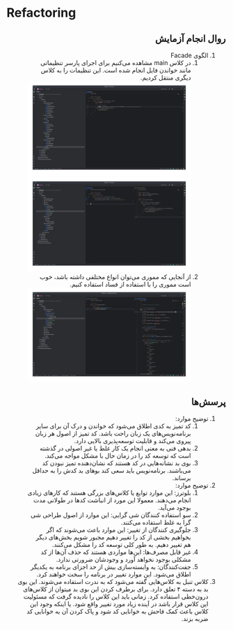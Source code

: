 # Refactoring

<div dir="rtl">

## روال انجام آزمایش
1. الگوی Facade
   1. در کلاس main مشاهده می‌کنیم برای اجرای پارسر تنظیماتی مانند خواندن فایل انجام شده است. این تنظیمات را به کلاس دیگری منتقل کردیم.
   ![1](Images/1.png)
   ![2](Images/2.png)
   2. از آنجایی که مموری می‌توان انواع مختلفی داشته باشد، خوب است مموری را با استفاده از فساد استفاده کنیم.
   ![3](Images/3.png)

## پرسش‌ها

1. توضیح موارد:
   1. کد تمیز به کدی اطلاق می‌شود که خواندن و درک آن برای سایر برنامه‌نویس‌های یک زبان راحت باشد. کد تمیز از اصول هر زبان پیروی می‌کند و قابلیت توسعه‌پذیری بالایی دارد.
   2. بدهی فنی به معنی انجام یک کار غلط یا غیر اصولی در گذشته است که توسعه کد را در زمان حال با مشکل مواجه می‌کند.
   3. بوی بد نشانه‌هایی در کد هستند که نشان‌دهنده تمیز نبودن کد می‌باشند. برنامه‌نویس باید سعی کند بوهای بد کدش را به حداقل برساند.
2. توضیح موارد:
   1. بلوترز: این موارد توابع یا کلاس‌های بزرگی هستند که کارهای زیادی انجام می‌دهند. معمولا این مورد از انباشت کدها در طولانی مدت بوجود می‌آید.
   2. سو استفاده کنندگان شی گرایی: این موارد از اصول طراحی شی گرا به غلط استفاده می‌کنند.
   3. جلوگیری کنندگان از تغییر: این موارد باعث می‌شوند که اگر بخواهیم بخشی از کد را تغییر دهیم مجبور شویم بخش‌های دیگر هم تغییر دهیم. به طور کلی توسعه کد را مشکل می‌کنند.
   4. غیر قابل مصرف‌ها: این‌ها مواردی هستند که حذف آن‌ها از کد مشکلی بوجود نخواهد آورد و وجودشان ضرورتی ندارد.
   5. جفت‌کنندگان: به وابسته‌سازی بیش از حد اجزای برنامه به یکدیگر اطلاق می‌شود. این موارد تغییر در برنامه را سخت خواهند کرد. 
3.  کلاس تنبل به کلاس‌هایی گفته می‌شود که به ندرت استفاده می‌شوند. این بوی بد به دسته ۴ تعلق دارد. برای برطرف کردن این بوی بد میتوان از کلاس‌های درون‌خطی استفاده کرد. زمانی باید این کلاس را نادیده گرفت که مسئولیت این کلاس قرار باشد در آینده زیاد مورد تغییر واقع شود. یا اینکه وجود این کلاس باعث کمک فاحش به خوانایی کد شود و پاک کردن آن به خوانایی کد ضربه بزند. 


</div>